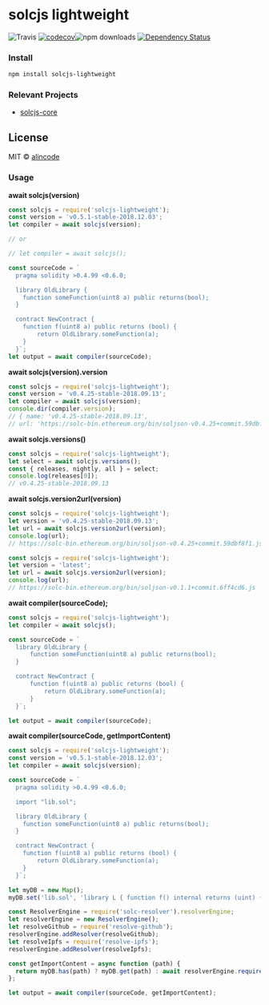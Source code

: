 # solcjs lightweight

![Travis](https://img.shields.io/travis/alincode/solcjs-lightweight.svg)
[![codecov](https://codecov.io/gh/alincode/solcjs-lightweight/branch/master/graph/badge.svg)](https://codecov.io/gh/alincode/solcjs-lightweight)![npm downloads](https://img.shields.io/npm/dt/solcjs-lightweight.svg)
[![Dependency Status](https://img.shields.io/david/alincode/solcjs-lightweight.svg?style=flat)](https://david-dm.org/alincode/solcjs-lightweight)

### Install

```sh
npm install solcjs-lightweight
```

### Relevant Projects

* [solcjs-core](https://github.com/alincode/solcjs-core)

## License
MIT © [alincode](https://github.com/alincode/solcjs-lightweight)

### Usage

**await solcjs(version)**

```js
const solcjs = require('solcjs-lightweight');
const version = 'v0.5.1-stable-2018.12.03';
let compiler = await solcjs(version);

// or

// let compiler = await solcjs();

const sourceCode = `
  pragma solidity >0.4.99 <0.6.0;

  library OldLibrary {
    function someFunction(uint8 a) public returns(bool);
  }

  contract NewContract {
    function f(uint8 a) public returns (bool) {
        return OldLibrary.someFunction(a);
    }
  }`;
let output = await compiler(sourceCode);
```

**await solcjs(version).version**

```js
const solcjs = require('solcjs-lightweight');
const version = 'v0.4.25-stable-2018.09.13';
let compiler = await solcjs(version);
console.dir(compiler.version);
// { name: 'v0.4.25-stable-2018.09.13',
// url: 'https://solc-bin.ethereum.org/bin/soljson-v0.4.25+commit.59dbf8f1.js' }
```

**await solcjs.versions()**

```js
const solcjs = require('solcjs-lightweight');
let select = await solcjs.versions();
const { releases, nightly, all } = select;
console.log(releases[0]);
// v0.4.25-stable-2018.09.13
```

**await solcjs.version2url(version)**

```js
const solcjs = require('solcjs-lightweight');
let version = 'v0.4.25-stable-2018.09.13';
let url = await solcjs.version2url(version);
console.log(url);
// https://solc-bin.ethereum.org/bin/soljson-v0.4.25+commit.59dbf8f1.js
```

```js
const solcjs = require('solcjs-lightweight');
let version = 'latest';
let url = await solcjs.version2url(version);
console.log(url);
// https://solc-bin.ethereum.org/bin/soljson-v0.1.1+commit.6ff4cd6.js
```

**await compiler(sourceCode);**

```js
const solcjs = require('solcjs-lightweight');
let compiler = await solcjs();

const sourceCode = `
  library OldLibrary {
      function someFunction(uint8 a) public returns(bool);
  }

  contract NewContract {
      function f(uint8 a) public returns (bool) {
          return OldLibrary.someFunction(a);
      }
  }`;

let output = await compiler(sourceCode);
```

**await compiler(sourceCode, getImportContent)**

```js
const solcjs = require('solcjs-lightweight');
const version = 'v0.5.1-stable-2018.12.03';
let compiler = await solcjs(version);

const sourceCode = `
  pragma solidity >0.4.99 <0.6.0;

  import "lib.sol";

  library OldLibrary {
    function someFunction(uint8 a) public returns(bool);
  }

  contract NewContract {
    function f(uint8 a) public returns (bool) {
        return OldLibrary.someFunction(a);
    }
  }`;

let myDB = new Map();
myDB.set('lib.sol', 'library L { function f() internal returns (uint) { return 7; } }');

const ResolverEngine = require('solc-resolver').resolverEngine;
let resolverEngine = new ResolverEngine();
let resolveGithub = require('resolve-github');
resolverEngine.addResolver(resolveGithub);
let resolveIpfs = require('resolve-ipfs');
resolverEngine.addResolver(resolveIpfs);

const getImportContent = async function (path) {
  return myDB.has(path) ? myDB.get(path) : await resolverEngine.require(path);
};

let output = await compiler(sourceCode, getImportContent);
```